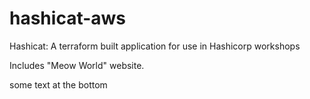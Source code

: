 # hashicat-aws
Hashicat: A terraform built application for use in Hashicorp workshops

Includes "Meow World" website.

some text at the bottom